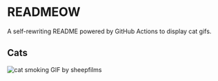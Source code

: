 # READMEOW

A self-rewriting README powered by GitHub Actions to display cat gifs.

## Cats

![cat smoking GIF by sheepfilms](https://media0.giphy.com/media/l0ExdMHUDKteztyfe/200.gif?cid=9acd02da14edetkgrjo9ruwhsnmmjkt2nc34vylrmpkjopli&ep=v1_gifs_search&rid=200.gif&ct=g)
